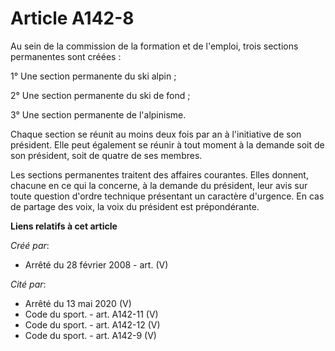 # Article A142-8

Au sein de la commission de la formation et de l'emploi, trois sections permanentes sont créées :

1° Une section permanente du ski alpin ;

2° Une section permanente du ski de fond ;

3° Une section permanente de l'alpinisme.

Chaque section se réunit au moins deux fois par an à l'initiative de son président. Elle peut également se réunir à tout
moment à la demande soit de son président, soit de quatre de ses membres.

Les sections permanentes traitent des affaires courantes. Elles donnent, chacune en ce qui la concerne, à la demande du
président, leur avis sur toute question d'ordre technique présentant un caractère d'urgence. En cas de partage des voix, la
voix du président est prépondérante.

**Liens relatifs à cet article**

_Créé par_:

  - Arrêté du 28 février 2008 - art. (V)

_Cité par_:

  - Arrêté du 13 mai 2020 (V)
  - Code du sport. - art. A142-11 (V)
  - Code du sport. - art. A142-12 (V)
  - Code du sport. - art. A142-9 (V)
